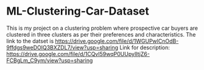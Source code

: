 # ML-Clustering-Car-Dataset
This is my project on a clustering problem where prospective car buyers are clustered in three clusters as per their preferences and characteristics. 
The link to the datset is  https://drive.google.com/file/d/1WGUPwlCnOdB-9ffdgs9weDOIQ3BXZDL7/view?usp=sharing
Link for description: https://drive.google.com/file/d/1CQvI59wqP0UUpyIItjZ6-FCBgLm_C9ym/view?usp=sharing
